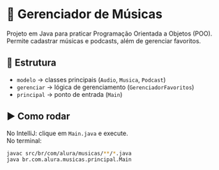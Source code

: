 # 🎵 Gerenciador de Músicas

Projeto em Java para praticar Programação Orientada a Objetos (POO).  
Permite cadastrar músicas e podcasts, além de gerenciar favoritos.

## 📂 Estrutura
- `modelo` → classes principais (`Audio`, `Musica`, `Podcast`)
- `gerenciar` → lógica de gerenciamento (`GerenciadorFavoritos`)
- `principal` → ponto de entrada (`Main`)

## ▶️ Como rodar
No IntelliJ: clique em `Main.java` e execute.  
No terminal:
```bash
javac src/br/com/alura/musicas/**/*.java
java br.com.alura.musicas.principal.Main

